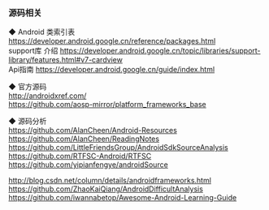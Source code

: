 ### 源码相关  


◆ Android 类索引表  
https://developer.android.google.cn/reference/packages.html  
support库 介绍  https://developer.android.google.cn/topic/libraries/support-library/features.html#v7-cardview  
Api指南  https://developer.android.google.cn/guide/index.html  

◆ 官方源码  
http://androidxref.com/  
https://github.com/aosp-mirror/platform_frameworks_base  

◆ 源码分析  
https://github.com/AlanCheen/Android-Resources  
https://github.com/AlanCheen/ReadingNotes  
https://github.com/LittleFriendsGroup/AndroidSdkSourceAnalysis  
https://github.com/RTFSC-Android/RTFSC  
https://github.com/yipianfengye/androidSource  

http://blog.csdn.net/column/details/androidframeworks.html  
https://github.com/ZhaoKaiQiang/AndroidDifficultAnalysis  
https://github.com/iwannabetop/Awesome-Android-Learning-Guide  


